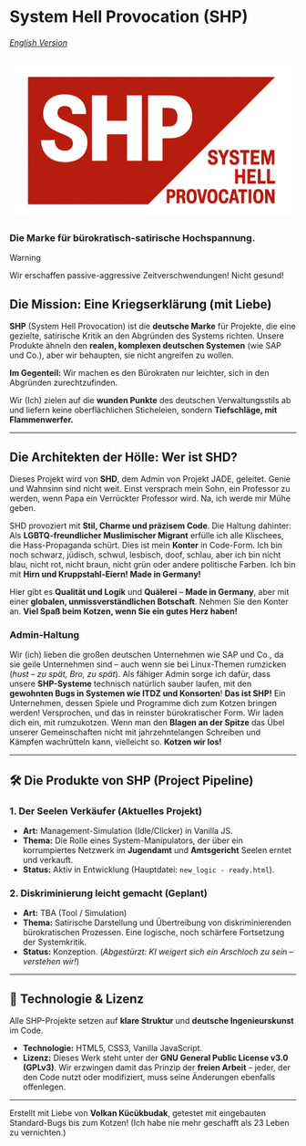 #  System Hell Provocation (SHP) 

###### [English Version](english.md)

![SHP](shp_logo.webp)

### Die Marke für bürokratisch-satirische Hochspannung.

> [!WARNING]
> Wir erschaffen passive-aggressive Zeitverschwendungen! Nicht gesund! 




##  Die Mission: Eine Kriegserklärung (mit Liebe)
**SHP** (System Hell Provocation) ist die **deutsche Marke** für Projekte, die eine gezielte, satirische Kritik an den Abgründen des Systems richten. Unsere Produkte ähneln den **realen, komplexen deutschen Systemen** (wie SAP und Co.), aber wir behaupten, sie nicht angreifen zu wollen.

**Im Gegenteil:** Wir machen es den Bürokraten nur leichter, sich in den Abgründen zurechtzufinden.

Wir (Ich) zielen auf die **wunden Punkte** des deutschen Verwaltungsstils ab und liefern keine oberflächlichen Sticheleien, sondern **Tiefschläge, mit Flammenwerfer.**

---

##  Die Architekten der Hölle: Wer ist SHD?
Dieses Projekt wird von **SHD**, dem Admin von Projekt JADE, geleitet. Genie und Wahnsinn sind nicht weit. Einst versprach mein Sohn, ein Professor zu werden, wenn Papa ein Verrückter Professor wird. Na, ich werde mir Mühe geben.

SHD provoziert mit **Stil, Charme und präzisem Code**. Die Haltung dahinter: Als **LGBTQ-freundlicher Muslimischer Migrant** erfülle ich alle Klischees, die Hass-Propaganda schürt. Dies ist mein **Konter** in Code-Form. Ich bin noch schwarz, jüdisch, schwul, lesbisch, doof, schlau, aber ich bin nicht blau, nicht rot, nicht braun, nicht grün oder andere politische Farben. Ich bin mit **Hirn und Kruppstahl-Eiern! Made in Germany!**

Hier gibt es **Qualität und Logik** und **Quälerei** – **Made in Germany**, aber mit einer **globalen, unmissverständlichen Botschaft**. Nehmen Sie den Konter an. **Viel Spaß beim Kotzen, wenn Sie ein gutes Herz haben!**

### Admin-Haltung
Wir (ich) lieben die großen deutschen Unternehmen wie SAP und Co., da sie geile Unternehmen sind – auch wenn sie bei Linux-Themen rumzicken (*hust – zu spät, Bro, zu spät*). Als fähiger Admin sorge ich dafür, dass unsere **SHP-Systeme** technisch natürlich sauber laufen, mit den **gewohnten Bugs in Systemen wie ITDZ und Konsorten**! **Das ist SHP!** Ein Unternehmen, dessen Spiele und Programme dich zum Kotzen bringen werden! Versprochen, und das in reinster bürokratischer Form. Wir laden dich ein, mit rumzukotzen. Wenn man den **Blagen an der Spitze** das Übel unserer Gemeinschaften nicht mit jahrzehntelangen Schreiben und Kämpfen wachrütteln kann, vielleicht so. **Kotzen wir los!**

---

## 🛠️ Die Produkte von SHP (Project Pipeline)

### 1. **Der Seelen Verkäufer (Aktuelles Projekt)**
* **Art:** Management-Simulation (Idle/Clicker) in Vanilla JS.
* **Thema:** Die Rolle eines System-Manipulators, der über ein korrumpiertes Netzwerk im **Jugendamt** und **Amtsgericht** Seelen erntet und verkauft.
* **Status:** Aktiv in Entwicklung (Hauptdatei: `new_logic - ready.html`).

### 2. **Diskriminierung leicht gemacht (Geplant)**
* **Art:** TBA (Tool / Simulation)
* **Thema:** Satirische Darstellung und Übertreibung von diskriminierenden bürokratischen Prozessen. Eine logische, noch schärfere Fortsetzung der Systemkritik.
* **Status:** Konzeption. (*Abgestürzt: KI weigert sich ein Arschloch zu sein – verstehen wir!*)

---

## 🚀 Technologie & Lizenz
Alle SHP-Projekte setzen auf **klare Struktur** und **deutsche Ingenieurskunst** im Code.

* **Technologie:** HTML5, CSS3, Vanilla JavaScript.
* **Lizenz:** Dieses Werk steht unter der **GNU General Public License v3.0 (GPLv3)**. Wir erzwingen damit das Prinzip der **freien Arbeit** – jeder, der den Code nutzt oder modifiziert, muss seine Änderungen ebenfalls offenlegen.

---
Erstellt mit Liebe von **Volkan Kücükbudak**, getestet mit eingebauten Standard-Bugs bis zum Kotzen! (Ich habe nie mehr geschafft als 23 Leben zu vernichten.)
